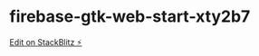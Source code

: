 # firebase-gtk-web-start-xty2b7

[Edit on StackBlitz ⚡️](https://stackblitz.com/edit/firebase-gtk-web-start-xty2b7)